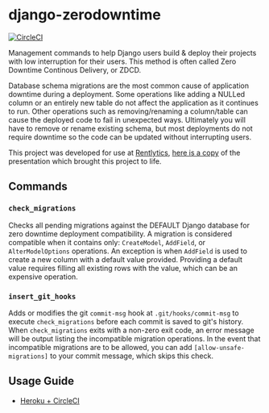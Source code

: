 # django-zerodowntime

[![CircleCI](https://circleci.com/gh/rentlytics/django-zerodowntime.svg?style=svg)](https://circleci.com/gh/rentlytics/django-zerodowntime)

Management commands to help Django users build & deploy their projects with low interruption for their users.  This method is often called Zero Downtime Continous Delivery, or ZDCD.

Database schema migrations are the most common cause of application downtime during a deployment.  Some operations like adding a NULLed column or an entirely new table do not affect the application as it continues to run.  Other operations such as removing/renaming a column/table can cause the deployed code to fail in unexpected ways.  Ultimately you will have to remove or rename existing schema, but most deployments do not require downtime so the code can be updated without interrupting users.

This project was developed for use at [Rentlytics](http://rentlytics.com), [here is a copy](./Rentlytics-ZDCD.pdf) of the presentation which brought this project to life.

## Commands

### `check_migrations`
Checks all pending migrations against the DEFAULT Django database for zero downtime deployment compatibility.  A migration is considered compatible when it contains only: `CreateModel`, `AddField`, or `AlterModelOptions` operations.  An exception is when `AddField` is used to create a new column with a default value provided.  Providing a default value requires filling all existing rows with the value, which can be an expensive operation.


### `insert_git_hooks`
Adds or modifies the git `commit-msg` hook at `.git/hooks/commit-msg` to execute `check_migrations` before each commit is saved to git's history.  When `check_migrations` exits with a non-zero exit code, an error message will be output listing the incompatible migration operations.  In the event that incompatible migrations are to be allowed, you can add `[allow-unsafe-migrations]` to your commit message, which skips this check.


## Usage Guide
* [Heroku + CircleCI](./examples/heroku/)
